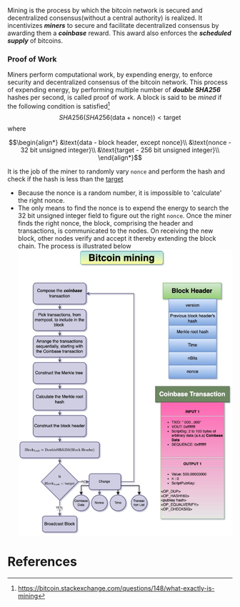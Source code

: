 Mining is the process by which the bitcoin network is secured and decentralized consensus(without a central authority) is realized. It incentivizes ***miners*** to secure and facilitate decentralized consensus by awarding them a ***coinbase*** reward. This award also enforces the ***scheduled supply*** of bitcoins. 

### Proof of Work
Miners perform computational work, by expending energy, to enforce security and decentralized consensus of the bitcoin network. This process of expending energy, by performing multiple number of ***double SHA256*** hashes per second, is called proof of work. 
A block is said to be *mined* if the following condition is satisfied[^1]
$$SHA256(SHA256(\text{data} + \text{nonce}))< \text{target}$$
where 
```math
\begin{align*}
&\text{data - block header, except nonce}\\
&\text{nonce - 32 bit unsigned integer}\\
&\text{target - 256 bit unsigned integer}\\
\end{align*}
```
It is the job of the miner to randomly vary `nonce` and perform the hash and check if the hash is less than the [target](../Network/Target%20and%20Difficulty.md)
- Because the nonce is a random number, it is impossible to 'calculate' the right nonce. 
- The only means to find the nonce is to expend the energy to search the 32 bit unsigned integer field to figure out the right `nonce`. 
Once the miner finds the right nonce, the block, comprising the header and transactions, is communicated to the nodes. On receiving the new block, other nodes verify and accept it thereby extending the block chain. The process is illustrated below <br>
![](images/mining.jpg)
# References

[^1]: https://bitcoin.stackexchange.com/questions/148/what-exactly-is-mining